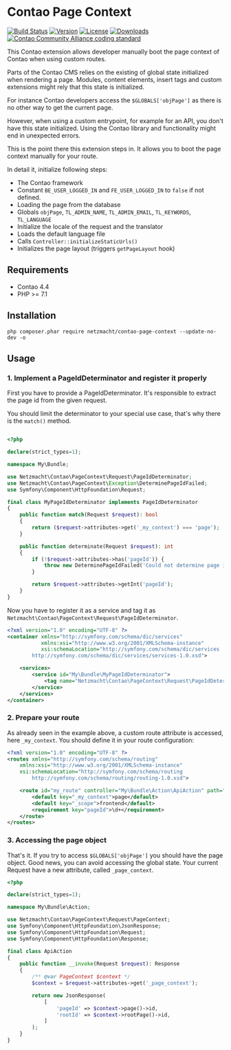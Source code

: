 Contao Page Context
===================

[![Build Status](http://img.shields.io/travis/netzmacht/contao-page-context/master.svg?style=flat-square)](https://travis-ci.org/netzmacht/contao-page-context)
[![Version](http://img.shields.io/packagist/v/netzmacht/contao-page-context.svg?style=flat-square)](http://packagist.org/packages/netzmacht/contao-page-context)
[![License](http://img.shields.io/packagist/l/netzmacht/contao-page-context.svg?style=flat-square)](http://packagist.org/packages/netzmacht/contao-page-context)
[![Downloads](http://img.shields.io/packagist/dt/netzmacht/contao-page-context.svg?style=flat-square)](http://packagist.org/packages/netzmacht/contao-page-context)
[![Contao Community Alliance coding standard](http://img.shields.io/badge/cca-coding_standard-red.svg?style=flat-square)](https://github.com/contao-community-alliance/coding-standard)

This Contao extension allows developer manually boot the page context of Contao when using custom routes.

Parts of the Contao CMS relies on the existing of global state initialized when rendering a page. Modules, content 
elements, insert tags and custom extensions might rely that this state is initialized. 

For instance Contao developers access the `$GLOBALS['objPage']` as there is no other way to get the current page.

However, when using a custom entrypoint, for example for an API, you don't have this state initialized. Using the Contao
library and functionality might end in unexpected errors. 

This is the point there this extension steps in. It allows you to boot the page context manually for your route.

In detail it, initialize following steps:

 - The Contao framework
 - Constant `BE_USER_LOGGED_IN` and `FE_USER_LOGGED_IN` to `false` if not defined.
 - Loading the page from the database
 - Globals `objPage`, `TL_ADMIN_NAME`, `TL_ADMIN_EMAIL`, `TL_KEYWORDS`, `TL_LANGUAGE`
 - Initialize the locale of the request and the translator
 - Loads the default language file
 - Calls `Controller::initializeStaticUrls()`
 - Initializes the page layout (triggers `getPageLayout` hook)  

Requirements
------------

 - Contao 4.4
 - PHP >= 7.1
 
Installation
------------

 ```
 php composer.phar require netzmacht/contao-page-context --update-no-dev -o 
 ```

Usage
-----

### 1. Implement a PageIdDeterminator and register it properly

First you have to provide a PageIdDeterminator. It's responsible to extract the page id from the given request.

You should limit the determinator to your special use case, that's why there is the `match()` method.

```php

<?php

declare(strict_types=1);

namespace My\Bundle;

use Netzmacht\Contao\PageContext\Request\PageIdDeterminator;
use Netzmacht\Contao\PageContext\Exception\DeterminePageIdFailed;
use Symfony\Component\HttpFoundation\Request;

final class MyPageIdDeterminator implements PageIdDeterminator
{
    public function match(Request $request): bool
    {
        return ($request->attributes->get('_my_context') === 'page');
    }

    public function determinate(Request $request): int
    {
        if (!$request->attributes->has('pageId')) {
            throw new DeterminePageIdFailed('Could not determine page id for from request.');
        }

        return $request->attributes->getInt('pageId');
    }
}

```

Now you have to register it as a service and tag it as `Netzmacht\Contao\PageContext\Request\PageIdDeterminator`.

```xml
<?xml version="1.0" encoding="UTF-8" ?>
<container xmlns="http://symfony.com/schema/dic/services"
           xmlns:xsi="http://www.w3.org/2001/XMLSchema-instance"
           xsi:schemaLocation="http://symfony.com/schema/dic/services
        http://symfony.com/schema/dic/services/services-1.0.xsd">

    <services>
        <service id="My\Bundle\MyPageIdDeterminator">
            <tag name="Netzmacht\Contao\PageContext\Request\PageIdDeterminator" />
        </service>
    </services>
</container>
```

### 2. Prepare your route

As already seen in the example above, a custom route attribute is accessed, here `_my_context`. You should define it in 
your route configuration:

```xml
<?xml version="1.0" encoding="UTF-8" ?>
<routes xmlns="http://symfony.com/schema/routing"
    xmlns:xsi="http://www.w3.org/2001/XMLSchema-instance"
    xsi:schemaLocation="http://symfony.com/schema/routing
        http://symfony.com/schema/routing/routing-1.0.xsd">

    <route id="my_route" controller="My\Bundle\Action\ApiAction" path="/my/api/{pageId}" >
        <default key="_my_context">page</default>
        <default key="_scope">frontend</default>
        <requirement key="pageId">\d+</requirement>
    </route>
</routes>
```

### 3. Accessing the page object

That's it. If you try to access `$GLOBALS['objPage']` you should have the page object. Good news, you can avoid 
accessing the global state. Your current Request have a new attribute, called `_page_context`.

```php
<?php

declare(strict_types=1);

namespace My\Bundle\Action;

use Netzmacht\Contao\PageContext\Request\PageContext;
use Symfony\Component\HttpFoundation\JsonResponse;
use Symfony\Component\HttpFoundation\Request;
use Symfony\Component\HttpFoundation\Response;

final class ApiAction
{
    public function __invoke(Request $request): Response
    {
        /** @var PageContext $context */
        $context = $request->attributes->get('_page_context');

        return new JsonResponse(
            [
                'pageId' => $context->page()->id,
                'rootId' => $context->rootPage()->id,
            ]
        );
    }
}
```

